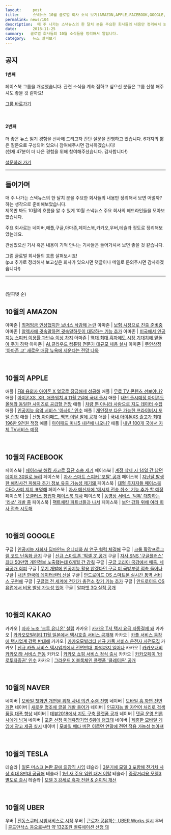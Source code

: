 ```yaml
---
layout:     post
title:      스낵뉴스 10월 글로벌 회사 소식 보기(AMAZON,APPLE,FACEBOOK,GOOGLE,KAKAO,NAVER,TESLA,UBER)
permalink: news/104
description:  매 주 나가는 스낵뉴스의 한 달치 분을 주요한 회사들의 내용만 정리해서 보면 어떨까? 하는 생각으로 준비해보았습니다.  ,제목만 봐도 10월의 흐름을 알 수 있게 10월 스낵뉴스 주요 회사의 헤드라인들을 모아보았습니다.     ,주요 회사로는 네이버,애플,구글,아마존,페이스북,카카오,우버,테슬라 정도로 정리해보았는데요. ,관심있으신 기사 혹은 내용이 기억 안나는 기사들은 들어가셔서 보면 좋을 것 같아요 ~ ,글로벌 회사들의 흐름 살펴보시죠!   ,(p.s 추가로 정리해서 보고싶은 회사가 있으시면 댓글이나 메일로 문의주시면 감사하겠습니다!)
date:       2018-11-25
summary:   글로벌 회사들의 10월 소식들을 정리해서 알립니다.
category:   뉴스 살펴보기
---
```


## 공지

#### 1번째

페이스북 그룹을 개설했습니다. 관련 소식을 계속 접하고 싶으신 분들은 그룹 신청 해주셔도 좋을 것 같아요!

[그룹 바로가기](https://www.facebook.com/groups/2025149054465611/?ref=group_browse_new)

<br>

#### 2번째

더 좋은 뉴스 읽기 경험을 선사해 드리고자 간단 설문을 진행하고 있습니다. 
6가지의 짧은 질문으로 구성되어 있으니 참여해주시면 감사하겠습니다!  
(현재 47분이 더 나은 경험을 위해 참여해주셨습니다. 감사합니다!)

<a href="http://bit.ly/2KJo4HB" onclick="ga(send, event, 기사, 설문조사, 서베이);"><span>설문하러 가기</span></a>

- - -

## 들어가며 

매 주 나가는 스낵뉴스의 한 달치 분을 주요한 회사들의 내용만 정리해서 보면 어떨까? 하는 생각으로 준비해보았습니다.  
제목만 봐도 10월의 흐름을 알 수 있게 10월 스낵뉴스 주요 회사의 헤드라인들을 모아보았습니다.    

주요 회사로는 네이버,애플,구글,아마존,페이스북,카카오,우버,테슬라 정도로 정리해보았는데요.

관심있으신 기사 혹은 내용이 기억 안나는 기사들은 들어가셔서 보면 좋을 것 같습니다.

그럼 글로벌 회사들의 흐름 살펴보시죠!  
(p.s 추가로 정리해서 보고싶은 회사가 있으시면 댓글이나 메일로 문의주시면 감사하겠습니다!)
- - -

<br>

(알파벳 순)

## 10월의 AMAZON

아마존 | [최저임금 인상했지만 보너스 삭감해 논란](https://seanlion.github.io/news/88#amazon)
아마존 | [보험 시장으로 진출 준비중 ](https://seanlion.github.io/news/90#amazon)
아마존 | [알렉사에 귓속말하면 귓속말하듯이 대답하는 기능 추가](https://seanlion.github.io/news/92#amazon)
아마존 | [미국에서 인공지능 스피커 이용률 과반수 이상 차지](https://seanlion.github.io/news/94#amazon1)
아마존 | [역대 최대 흑자에도 시장 기대치에 밑돌아 주가 하락](https://seanlion.github.io/news/94#amazon2)
아마존 | [AI,클라우드 컴퓨팅 전문가 대규모 채용 실시](https://seanlion.github.io/news/94#amazon3)
아마존 | [무인상점 '아마존 고' 새로운 매장 뉴욕에 세운다는 전망 나와](https://seanlion.github.io/news/94#amazon4)

<br>

## 10월의 APPLE

애플 | [FBI 용의자 아이폰 X 얼굴로 잠금해제 성공해](#https://seanlion.github.io/news/87#apple)
애플 | [무료 TV 콘텐츠 선보이나?](https://seanlion.github.io/news/89#apple)
애플 | [아이폰XS, XR, 애플워치 4 11월 2일에 국내 출시](https://seanlion.github.io/news/91#apple1)
애플 | [내년 출시예정 아이폰도 올해와 동일한 사이즈로 공급할 전망](https://seanlion.github.io/news/91#apple2)
애플 | [차량 뿐 아니라 사람으로 지도 데이터 수집](https://seanlion.github.io/news/91#apple3)
애플 | [인공지능 음악 서비스 '아사이' 인수](https://seanlion.github.io/news/91#apple4)
애플 | [개인정보 다운 가능한 프라이버시 포털 런칭](https://seanlion.github.io/news/91#apple5)
애플 | [신형 아이패드, 맥북 이달 말에 공개](https://seanlion.github.io/news/91#apple6)
애플 | [국내 아이폰XS 출고가 최대 196만 9천원 책정](https://seanlion.github.io/news/93#apple1)
애플 | [아이패드 미니5 내년에 나오나?](https://seanlion.github.io/news/93#apple2)
애플 | [내년 100개 국에서 자체 TV서비스 예정](https://seanlion.github.io/news/93#apple3)

<br>

## 10월의 FACEBOOK

페이스북 | [페이스북 해킹 사고로 집단 소송 제기](#https://seanlion.github.io/news/87#facebook1)
페이스북 | [계정 삭제 시 14일 간 남던 데이터 30일로 늘려](#https://seanlion.github.io/news/87#facebook2)
페이스북 | [자사 스마트 스피커 '포탈' 공개](https://seanlion.github.io/news/89#facebook)
페이스북 | [지난달 발생한 해킹사건 피해자 추가 정보 유출 가능성 제기돼 ](https://seanlion.github.io/news/91#facebook1)
페이스북 | [대형 투자자들 페이스북 CEO 사퇴 지지 표명해](https://seanlion.github.io/news/91#facebook3)
페이스북 | [자사 메신저에 '메시지 전송 취소' 기능 추가 할 예정](fhttps://seanlion.github.io/news/91#acebook4)
페이스북 | [오큘러스 창업자 페이스북 퇴사](https://seanlion.github.io/news/93#facebook1)
페이스북 | [동영상 서비스 '틱톡' 대항하는 '라쏘' 개발 중](https://seanlion.github.io/news/93#facebook2)
페이스북 | [팩트체킹 파트너들과 나서](https://seanlion.github.io/news/93#facebook3)
페이스북 | [보안 강화 위해 여러 회사 접촉 시도해](https://seanlion.github.io/news/93#facebook)

<br>

## 10월의 GOOGLE

구글 | [인공지능 자회사 딥마인드 유니티와 AI 연구 협력 체결해](#https://seanlion.github.io/news/87#google1)
구글 | [크롬 확장프로그램 코드 난독화 금지](#https://seanlion.github.io/news/87#google2)
구글 | [신규 스마트폰 '픽셀 3' 공개](https://seanlion.github.io/news/89#google1)
구글 | [자사 SNS '구글플러스' 최대 50만명 개인정보 노출됐는데 6개월 간 감춰](https://seanlion.github.io/news/89#google2)
구글 | [구글 코리아 국감에서 매출, 세금공개 회피](#google3)
구글 | [무기 개발에 인공지능 활용 않겠다던 구글 미 국방부랑 접촉 들어나](https://seanlion.github.io/news/89#google4)
구글 | [내년 한국에 데이터센터 신설](https://seanlion.github.io/news/91#google1)
구글 | [안드로이드 OS 스마트폰 실시간 통역 서비스 구현해](https://seanlion.github.io/news/91#google2)
구글 | [구글맵 전 세계에 전기가 충전소 찾기 기능 추가](https://seanlion.github.io/news/91#google3)
구글 | [안드로이드 OS 유럽에서 비용 발생 가능성 있어](https://seanlion.github.io/news/91#google4)
구글 | [알파벳 3Q 실적 공개](https://seanlion.github.io/news/93#google)

<br>

## 10월의 KAKAO

카카오 | [자사 노조 '크루 유니온' 설립](https://seanlion.github.io/news/93#kakao)
카카오 | [카카오 T서 택시 요금 자동결제 돼](https://seanlion.github.io/news/88#kakao2)
카카오 | [카카오모빌리티 11월 일본에서 택시호출 서비스 공개해](https://seanlion.github.io/news/88#kakao3)
카카오 | [카풀 서비스 등장에 택시업계 강력 반대해](https://seanlion.github.io/news/88#kakao4)
카카오 | [카카오모빌리티 신규 카풀 서비스 운전자 사전모집](https://seanlion.github.io/news/92#kakao1)
카카오 | [신규 카풀 서비스 택시업계에서 전면반대, 파업까지 일어나](https://seanlion.github.io/news/92#kakao2)
카카오 | [카카오내비 카카오i와 서비스 연동](https://seanlion.github.io/news/92#kakao3)
카카오 | [카카오 쇼핑 서비스 정식 출시](https://seanlion.github.io/news/94#kakao)
카카오 | [카카오페이 '바로투자증권' 인수](https://seanlion.github.io/news/88#kakao1)
카카오 | [그라운드 X 블록체인 플랫폼 '클레이튼' 공개](https://seanlion.github.io/news/90#kakao)

<br>

## 10월의 NAVER

네이버 | [모바일 첫화면 개편을 위해 사내 의견 수렴 진행](#https://seanlion.github.io/news/87#naver)
네이버 | [모바일 홈 화면 전면 개편](https://seanlion.github.io/news/89#naver1)
네이버 | [새로운 명조체 글꼴 개발 들어가](https://seanlion.github.io/news/89#naver2)
네이버 |  [인공지능 발 자연어 처리로 검색 품질 대폭 향상](https://seanlion.github.io/news/89#naver3)
네이버 | [데뷰2018에서 지도 구축 플랫폼 공개](https://seanlion.github.io/news/89#naver4)
네이버 | [댓글 운영 언론사에게 넘겨](https://seanlion.github.io/news/93#naver1)
네이버 | [포춘 선정 미래유망기업 6위에 랭크돼](https://seanlion.github.io/news/93#naver2)
네이버 |  [제휴한 모바일 게임에 광고 제공 실시](https://seanlion.github.io/news/93#naver3)
네이버 | [모바일 베타 버전 이르면 연말에 전면 적용 가능성 높아져](https://seanlion.github.io/news/93#naver4)

<br>

## 10월의 TESLA

테슬라 | [일론 머스크 논란 끝에 의장직 사임](https://seanlion.github.io/news/88#tesla1)
테슬라 | [3분기에 모델 3 포함해 전기차 사상 최대 8만대 공급해](https://seanlion.github.io/news/88#tesla2)
테슬라 | [1년 새 주요 임원 대거 이탈](https://seanlion.github.io/news/92#tesla1)
테슬라 | [중장거리용 모델3 별도로 출시](https://seanlion.github.io/news/92#tesla2)
테슬라 | [모델 3 강세로 흑자 전환 & 순이익 개선](https://seanlion.github.io/news/94#tesla)

<br>

## 10월의 UBER

우버 | [전동스쿠터 시범서비스로 시작](https://seanlion.github.io/news/88#uber)
우버 | [근로자 공유하는 UBER Works 실시](https://seanlion.github.io/news/92#uber1)
우버 | [골드만삭스 등으로부터 약 132조원 벨류에이션 산정 돼](https://seanlion.github.io/news/92#uber)


